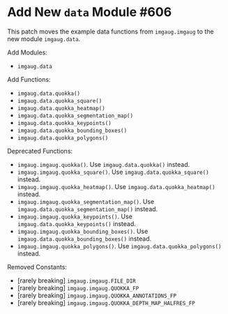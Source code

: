 # Add New `data` Module #606

This patch moves the example data functions from `imgaug.imgaug` to
the new module `imgaug.data`.

Add Modules:
* `imgaug.data`

Add Functions:
* `imgaug.data.quokka()`
* `imgaug.data.quokka_square()`
* `imgaug.data.quokka_heatmap()`
* `imgaug.data.quokka_segmentation_map()`
* `imgaug.data.quokka_keypoints()`
* `imgaug.data.quokka_bounding_boxes()`
* `imgaug.data.quokka_polygons()`

Deprecated Functions:
* `imgaug.imgaug.quokka()`.
  Use `imgaug.data.quokka()` instead.
* `imgaug.imgaug.quokka_square()`.
  Use `imgaug.data.quokka_square()` instead.
* `imgaug.imgaug.quokka_heatmap()`.
  Use `imgaug.data.quokka_heatmap()` instead.
* `imgaug.imgaug.quokka_segmentation_map()`.
  Use `imgaug.data.quokka_segmentation_map()` instead.
* `imgaug.imgaug.quokka_keypoints()`.
  Use `imgaug.data.quokka_keypoints()` instead.
* `imgaug.imgaug.quokka_bounding_boxes()`.
  Use `imgaug.data.quokka_bounding_boxes()` instead.
* `imgaug.imgaug.quokka_polygons()`.
  Use `imgaug.data.quokka_polygons()` instead.

Removed Constants:
* [rarely breaking] `imgaug.imgaug.FILE_DIR`
* [rarely breaking] `imgaug.imgaug.QUOKKA_FP`
* [rarely breaking] `imgaug.imgaug.QUOKKA_ANNOTATIONS_FP`
* [rarely breaking] `imgaug.imgaug.QUOKKA_DEPTH_MAP_HALFRES_FP`
